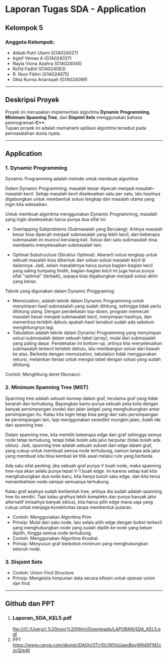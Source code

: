 # Laporan Tugas SDA - Application
## Kelompok 5

### Anggota Kelompok:
- Atikah Putri Utami (G1A024027)
- Agief Vemas A (G1A024037)
- Nayla Viona Azahra (G1A024045)
- Rofid Fadhil (G1A024063)
- R. Noor Fikhri (G1A024075)
- Okta Kurnia Ariansyah (G1A024099)
---

## Deskripsi Proyek
Proyek ini merupakan implementasi algoritma **Dynamic Programming**, **Minimum Spanning Tree**, dan **Disjoint Sets** menggunakan bahasa pemrograman **C++**.  
Tujuan proyek ini adalah memahami aplikasi algoritma tersebut pada permasalahan dunia nyata.

---

## Application
### 1. Dynamic Programming
Dynamic Programming adalah metode untuk membuat algoritma

Dalam Dynamic Programming, masalah besar dipecah menjadi masalah-masalah kecil.
Setiap masalah kecil diselesaikan satu per satu, lalu hasilnya digabungkan untuk membentuk solusi lengkap dari masalah utama yang ingin kita selesaikan.

Untuk membuat algoritma menggunakan Dynamic Programming, masalah yang ingin diselesaikan harus punya dua sifat ini:

- Overlapping Subproblems (Submasalah yang Berulang): Artinya masalah besar bisa dipecah menjadi submasalah yang lebih kecil, dan beberapa submasalah ini muncul berulang kali. Solusi dari satu submasalah bisa membantu menyelesaikan submasalah lain.

- Optimal Substructure (Struktur Optimal): Aberarti solusi lengkap untuk sebuah masalah bisa dibentuk dari solusi-solusi masalah kecil di dalamnya. Jadi, selain masalahnya harus punya bagian-bagian kecil yang saling tumpang tindih, bagian-bagian kecil ini juga harus punya sifat "optimal" (terbaik), supaya bisa digabungkan menjadi solusi akhir yang benar.

Teknik yang digunakan dalam Dynamic Proggraming:
- Memoization, adalah teknik dalam Dynamic Programming untuk menyimpan hasil submasalah yang sudah dihitung, sehingga tidak perlu dihitung ulang. Dengan pendekatan top-down, program memecah masalah besar menjadi submasalah kecil, menyimpan hasilnya, dan memeriksa terlebih dahulu apakah hasil tersebut sudah ada sebelum menghitungnya lagi.
- Tabulation adalah teknik dalam Dynamic Programming yang menyimpan solusi submasalah dalam sebuah tabel (array), mulai dari submasalah yang paling dasar. Pendekatan ini bottom-up, artinya kita menyelesaikan submasalah terkecil terlebih dahulu, lalu membangun solusi dari bawah ke atas. Berbeda dengan memoization, tabulation tidak menggunakan rekursi, melainkan iterasi untuk mengisi tabel dengan solusi yang sudah dihitung.

Contoh: Menghitung deret fibonacci.

### 2. Minimum Spanning Tree (MST)

Spanning tree adalah sebuah konsep dalam graf, terutama graf yang tidak berarah dan terhubung. Bayangkan kamu punya sebuah peta kota dengan banyak persimpangan (node) dan jalan (edge) yang menghubungkan antar persimpangan itu. Kalau kita ingin tetap bisa pergi dari satu persimpangan ke persimpangan lain, tapi menggunakan sesedikit mungkin jalan, itulah ide dari spanning tree.

Dalam spanning tree, kita memilih beberapa edge dari graf sehingga semua node tetap terhubung, tetapi tidak boleh ada jalur berputar (tidak boleh ada siklus). Jadi, spanning tree adalah sebuah subset dari edge dalam graf, yang cukup untuk membuat semua node terhubung, namun tanpa ada jalur yang membuat kita bisa kembali ke titik awal melalui rute yang berbeda.

Ada satu sifat penting: jika sebuah graf punya V buah node, maka spanning tree-nya akan selalu punya tepat V-1 buah edge. Ini karena setiap kali kita menghubungkan dua node baru, kita hanya butuh satu edge, dan kita terus menambahkan node sampai semuanya terhubung.

Kalau graf asalnya sudah berbentuk tree, artinya dia sudah adalah spanning tree itu sendiri. Tapi kalau grafnya lebih kompleks dan punya banyak jalur alternatif (misalnya banyak siklus), kita harus pilih edge mana saja yang cukup untuk menjaga konektivitas tanpa membentuk putaran.

- Contoh: Menggunakan Algoritma Prim
- Prinsip: Mulai dari satu node, lalu selalu pilih edge dengan bobot terkecil yang menghubungkan node yang sudah dipilih ke node yang belum dipilih, hingga semua node terhubung.
- Contoh: Menggunakan Algoritma Kruskal.
- Prinsip: Menyusun graf berbobot minimum yang menghubungkan seluruh node.

### 3. Disjoint Sets
- Contoh: Union-Find Structure.
- Prinsip: Mengelola himpunan data secara efisien untuk operasi union dan find.

---

## Github dan PPT
1. ### Laporan_SDA_KEL5.pdf
   [file:///C:/Users/r.%20noor%20fikhri/Downloads/LAPORAN/SDA_KEL5.pdf](https://github.com/ereanoor/Kelompok5SDA/blob/main/LAPORAN_SDA_KEL5.pdf)
2. PPT
   https://www.canva.com/design/DAGlvI3Ty10/JWXsUaexBpyWKdXFM2czcQ/edit


